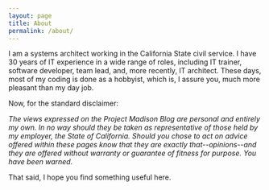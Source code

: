 ```yaml
---
layout: page
title: About
permalink: /about/
---
```


I am a systems architect working in the California State civil service. I have 30 years of IT experience in a wide range of roles, including IT trainer, software developer, team lead, and, more recently, IT architect. These days, most of my coding is done as a hobbyist, which is, I assure you, much more pleasant than my day job. 

Now, for the standard disclaimer:

_The views expressed on the Project Madison Blog are personal and entirely my own. In no way should they be taken as representative of those held by my employer, the State of California. Should you chose to act on advice offered within these pages know that  they are exactly that--opinions--and they are offered without warranty or guarantee of fitness for purpose. You have been warned._

That said, I hope you find something useful here.

